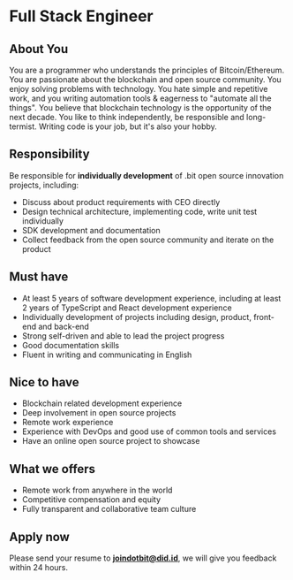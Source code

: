 # Full Stack Engineer

## About You

You are a programmer who understands the principles of Bitcoin/Ethereum. You are passionate about the blockchain and open source community. You enjoy solving problems with technology. You hate simple and repetitive work, and you writing automation tools & eagerness to "automate all the things". You believe that blockchain technology is the opportunity of the next decade. You like to think independently, be responsible and long-termist. Writing code is your job, but it's also your hobby.

## Responsibility

Be responsible for **individually development** of .bit open source innovation projects, including:
- Discuss about product requirements with CEO directly
- Design technical architecture, implementing code, write unit test individually
- SDK development and documentation
- Collect feedback from the open source community and iterate on the product

## Must have

- At least 5 years of software development experience, including at least 2 years of TypeScript and React development experience
- Individually development of projects including design, product, front-end and back-end
- Strong self-driven and able to lead the project progress
- Good documentation skills
- Fluent in writing and communicating in English

## Nice to have

- Blockchain related development experience
- Deep involvement in open source projects
- Remote work experience
- Experience with DevOps and good use of common tools and services
- Have an online open source project to showcase

## What we offers

- Remote work from anywhere in the world
- Competitive compensation and equity
- Fully transparent and collaborative team culture

## Apply now

Please send your resume to **joindotbit@did.id**, we will give you feedback within 24 hours.

